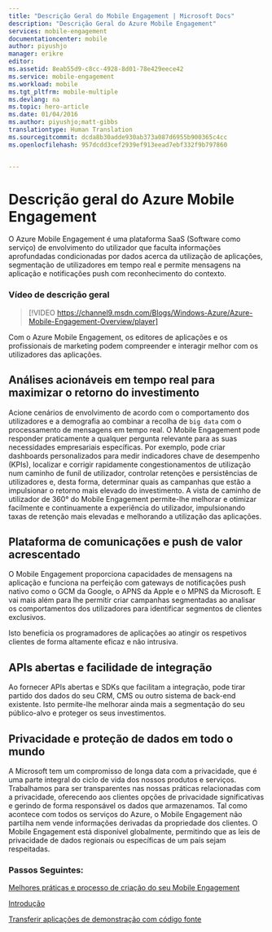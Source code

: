 ```yaml
---
title: "Descrição Geral do Mobile Engagement | Microsoft Docs"
description: "Descrição Geral do Azure Mobile Engagement"
services: mobile-engagement
documentationcenter: mobile
author: piyushjo
manager: erikre
editor: 
ms.assetid: 8eab55d9-c8cc-4928-8d01-78e429eece42
ms.service: mobile-engagement
ms.workload: mobile
ms.tgt_pltfrm: mobile-multiple
ms.devlang: na
ms.topic: hero-article
ms.date: 01/04/2016
ms.author: piyushjo;matt-gibbs
translationtype: Human Translation
ms.sourcegitcommit: dcda8b30adde930ab373a087d6955b900365c4cc
ms.openlocfilehash: 957dcdd3cef2939ef913eead7ebf332f9b797860


---
```

# <a name="azure-mobile-engagement-overview"></a>Descrição geral do Azure Mobile Engagement
O Azure Mobile Engagement é uma plataforma SaaS (Software como serviço) de envolvimento do utilizador que faculta informações aprofundadas condicionadas por dados acerca da utilização de aplicações, segmentação de utilizadores em tempo real e permite mensagens na aplicação e notificações push com reconhecimento do contexto.

### <a name="overview-video"></a>Vídeo de descrição geral
> [!VIDEO https://channel9.msdn.com/Blogs/Windows-Azure/Azure-Mobile-Engagement-Overview/player]
> 
> 

Com o Azure Mobile Engagement, os editores de aplicações e os profissionais de marketing podem compreender e interagir melhor com os utilizadores das aplicações.

## <a name="real-time-actionable-analytics-to-maximize-return-on-investment"></a>Análises acionáveis em tempo real para maximizar o retorno do investimento
Acione cenários de envolvimento de acordo com o comportamento dos utilizadores e a demografia ao combinar a recolha de `big data` com o processamento de mensagens em tempo real. O Mobile Engagement pode responder praticamente a qualquer pergunta relevante para as suas necessidades empresariais específicas. Por exemplo, pode criar dashboards personalizados para medir indicadores chave de desempenho (KPIs), localizar e corrigir rapidamente congestionamentos de utilização num caminho de funil de utilizador, controlar retenções e persistências de utilizadores e, desta forma, determinar quais as campanhas que estão a impulsionar o retorno mais elevado do investimento. A vista de caminho de utilizador de 360° do Mobile Engagement permite-lhe melhorar e otimizar facilmente e continuamente a experiência do utilizador, impulsionando taxas de retenção mais elevadas e melhorando a utilização das aplicações.

## <a name="value-added-push-and-communications-platform"></a>Plataforma de comunicações e push de valor acrescentado
O Mobile Engagement proporciona capacidades de mensagens na aplicação e funciona na perfeição com gateways de notificações push nativo como o GCM da Google, o APNS da Apple e o MPNS da Microsoft. E vai mais além para lhe permitir criar campanhas segmentadas ao analisar os comportamentos dos utilizadores para identificar segmentos de clientes exclusivos.

Isto beneficia os programadores de aplicações ao atingir os respetivos clientes de forma altamente eficaz e não intrusiva.

## <a name="open-apis-and-ease-of-integration"></a>APIs abertas e facilidade de integração
Ao fornecer APIs abertas e SDKs que facilitam a integração, pode tirar partido dos dados do seu CRM, CMS ou outro sistema de back-end existente. Isto permite-lhe melhorar ainda mais a segmentação do seu público-alvo e proteger os seus investimentos.

## <a name="data-protection--privacy-across-the-globe"></a>Privacidade e proteção de dados em todo o mundo
A Microsoft tem um compromisso de longa data com a privacidade, que é uma parte integral do ciclo de vida dos nossos produtos e serviços. Trabalhamos para ser transparentes nas nossas práticas relacionadas com a privacidade, oferecendo aos clientes opções de privacidade significativas e gerindo de forma responsável os dados que armazenamos. Tal como acontece com todos os serviços do Azure, o Mobile Engagement não partilha nem vende informações derivadas da propriedade dos clientes. O Mobile Engagement está disponível globalmente, permitindo que as leis de privacidade de dados regionais ou específicas de um país sejam respeitadas.

### <a name="next-steps"></a>Passos Seguintes:
[Melhores práticas e processo de criação do seu Mobile Engagement](mobile-engagement-getting-started-best-practices.md)

[Introdução](/index.md)

[Transferir aplicações de demonstração com código fonte](https://aka.ms/azmedemoapps)




<!--HONumber=Dec16_HO1-->



